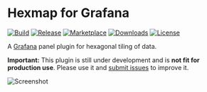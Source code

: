 # Hexmap for Grafana

[![Build](https://github.com/marcusolsson/grafana-hexmap-panel/workflows/CI/badge.svg)](https://github.com/marcusolsson/grafana-hexmap-panel/actions?query=workflow%3A%22CI%22)
[![Release](https://github.com/marcusolsson/grafana-hexmap-panel/workflows/Release/badge.svg)](https://github.com/marcusolsson/grafana-hexmap-panel/actions?query=workflow%3ARelease)
[![Marketplace](https://img.shields.io/badge/dynamic/json?color=orange&label=marketplace&prefix=v&query=%24.items%5B%3F%28%40.slug%20%3D%3D%20%22marcusolsson-hexmap-panel%22%29%5D.version&url=https%3A%2F%2Fgrafana.com%2Fapi%2Fplugins)](https://grafana.com/grafana/plugins/marcusolsson-hexmap-panel)
[![Downloads](https://img.shields.io/badge/dynamic/json?color=orange&label=downloads&query=%24.items%5B%3F%28%40.slug%20%3D%3D%20%22marcusolsson-hexmap-panel%22%29%5D.downloads&url=https%3A%2F%2Fgrafana.com%2Fapi%2Fplugins)](https://grafana.com/grafana/plugins/marcusolsson-hexmap-panel)
[![License](https://img.shields.io/github/license/marcusolsson/grafana-hexmap-panel)](LICENSE)

A [Grafana](https://grafana.com) panel plugin for hexagonal tiling of data.

**Important:** This plugin is still under development and is **not fit for production use**. Please use it and [submit issues](https://github.com/marcusolsson/grafana-hexmap-panel/issues/new) to improve it.

![Screenshot](https://github.com/marcusolsson/grafana-hexmap-panel/raw/master/src/img/screenshot.png)

